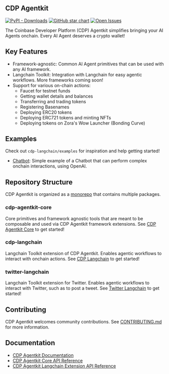 ## CDP Agentkit

[![PyPI - Downloads](https://img.shields.io/pypi/dm/cdp-agentkit-core?style=flat-square)](https://pypistats.org/packages/cdp-agentkit-core)
[![GitHub star chart](https://img.shields.io/github/stars/coinbase/cdp-agentkit?style=flat-square)](https://star-history.com/#coinbase/cdp-agentkit)
[![Open Issues](https://img.shields.io/github/issues-raw/coinbase/cdp-agentkit?style=flat-square)](https://github.com/coinbase/cdp-agentkit/issues)

The Coinbase Developer Platform (CDP) Agentkit simplifies bringing your AI Agents onchain. Every AI Agent deserves a crypto wallet!

## Key Features
- Framework-agnostic: Common AI Agent primitives that can be used with any AI framework.
- Langchain Toolkit: Integration with Langchain for easy agentic workflows. More frameworks coming soon!
- Support for various on-chain actions:
  - Faucet for testnet funds
  - Getting wallet details and balances
  - Transferring and trading tokens
  - Registering Basenames
  - Deploying ERC20 tokens
  - Deploying ERC721 tokens and minting NFTs
  - Deploying tokens on Zora's Wow Launcher (Bonding Curve)

## Examples
Check out `cdp-langchain/examples` for inspiration and help getting started!
- [Chatbot](./cdp-langchain/examples/chatbot/README.md): Simple example of a Chatbot that can perform complex onchain interactions, using OpenAI.

## Repository Structure
CDP Agentkit is organized as a [monorepo](https://en.wikipedia.org/wiki/Monorepo) that contains multiple packages.

### cdp-agentkit-core
Core primitives and framework agnostic tools that are meant to be composable and used via CDP Agentkit framework extensions.
See [CDP Agentkit Core](./cdp-agentkit-core/README.md) to get started!

### cdp-langchain
Langchain Toolkit extension of CDP Agentkit. Enables agentic workflows to interact with onchain actions.
See [CDP Langchain](./cdp-langchain/README.md) to get started!

### twitter-langchain
Langchain Toolkit extension for Twitter. Enables agentic workflows to interact with Twitter, such as to post a tweet.
See [Twitter Langchain](./twitter-langchain/README.md) to get started!

## Contributing
CDP Agentkit welcomes community contributions.
See [CONTRIBUTING.md](CONTRIBUTING.md) for more information.

## Documentation
- [CDP Agentkit Documentation](https://docs.cdp.coinbase.com/agentkit/docs/welcome)
- [CDP Agentkit Core API Reference](https://coinbase.github.io/cdp-agentkit/cdp-agentkit-core/index.html)
- [CDP Agentkit Langchain Extension API Reference](https://coinbase.github.io/cdp-agentkit/cdp-langchain/index.html)
